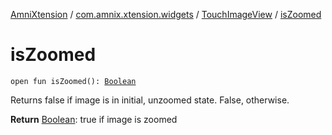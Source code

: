[AmniXtension](../../index.md) / [com.amnix.xtension.widgets](../index.md) / [TouchImageView](index.md) / [isZoomed](./is-zoomed.md)

# isZoomed

`open fun isZoomed(): `[`Boolean`](https://kotlinlang.org/api/latest/jvm/stdlib/kotlin/-boolean/index.html)

Returns false if image is in initial, unzoomed state. False, otherwise.

**Return**
[Boolean](https://kotlinlang.org/api/latest/jvm/stdlib/kotlin/-boolean/index.html): true if image is zoomed

